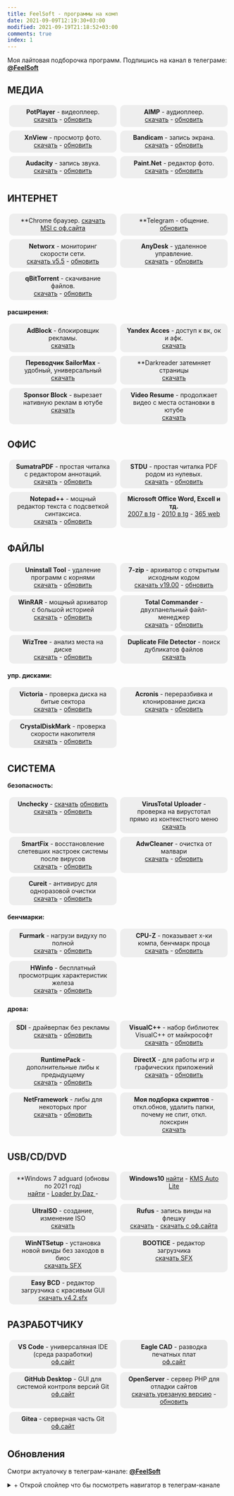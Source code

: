```yaml
---
title: FeelSoft - программы на комп
date: 2021-09-09T12:19:30+03:00
modified: 2021-09-19T21:18:52+03:00
comments: true
index: 1
---
```


Моя лайтовая подборочка программ. Подпишись на канал в телеграме: [**@FeelSoft**](https://t.me/s/FeelSoft)

<style>
.drid {
	overflow: hidden; 
	flex-wrap: wrap;
	}
.grid ul {  
	//display: table;
	//flex-wrap: wrap;
	display: flex;
	flex-flow: row wrap;
	padding: 0;
	}
.grid li {
	text-align:center;
	float: left;
	box-sizing: border-box;
	width: calc(50% - 8px);
	padding: 7px 10px;
	background: #eee;
	margin: 4px; 
	list-style-type: none;
	min-height: 50px;
	//height: 5em;
	padding-left: 15px;
	padding-right: 15px;
	border-radius: 10px;
	}
</style>

<div class="grid" markdown="1">


## **МЕДИА**

- **PotPlayer** - видеоплеер.  
[скачать](#) -
[обновить](#)
- **AIMP** - аудиоплеер.  
[скачать](#) -
[обновить](#)
- **XnView** - просмотр фото.  
[скачать](#) -
[обновить](#)
- **Bandicam** - запись экрана.  
[скачать](#) -
[обновить](#)
- **Audacity** - запись звука.  
[скачать](#) -
[обновить](#)
- **Paint.Net** - редактор фото.  
[скачать](#) -
[обновить](#)


## **ИНТЕРНЕТ**
- **Chrome браузер. 
[скачать MSI с оф.сайта](#)
- **Telegram - общение.  
[обновить](#)
- **Networx** - мониторинг скорости сети.  
[скачать v5.5](#) -
[обновить](#)
- **AnyDesk** - удаленное управление.  
[скачать](#) -
[обновить](#)
- **qBitTorrent** - скачивание файлов.  
[скачать](#) -
[обновить](#)

**расширения:** 
- **AdBlock** - блокировщик рекламы.  
[скачать](#)
- **Yandex Acces** - доступ к вк, ок и афк.  
[скачать](#)
- **Переводчик SailorMax** - удобный, универсальный  
[скачать](#)
- **Darkreader  затемняет страницы  
[скачать](#)
- **Sponsor Block** - вырезает нативную реклам в ютубе  
[скачать](#)
- **Video Resume** - продолжает видео с места остановки в ютубе  
[скачать](#)

## **ОФИС**
- **SumatraPDF** - простая читалка с редактором аннотаций.  
  [скачать](#) -
  [обновить](#)
- **STDU** - простая читалка PDF родом из нулевых.  
  [скачать](#) -
  [обновить](#)
- **Notepad++** - мощный редактор текста с подсветкой синтаксиса.     
  [скачать](#) - 
  [обновить](https://notepad-plus-plus.org/downloads/)
- **Microsoft Office Word, Excell и тд.**  
  [2007 в tg](#) -
  [2010 в tg](#) -
  [365 web](#)


## **ФАЙЛЫ**
- **Uninstall Tool** - удаление программ с корнями  
[скачать](#) -
[обновить](#)
- **7-zip** - архиватор с открытым исходным кодом  
[скачать v19.00](#) -
[обновить](#)
- **WinRAR** - мощный архиватор с большой историей  
[скачать](#) -
[обновить](#)
- **Total Commander** - двухпанельный файл-менеджер  
[скачать](#) -
[обновить](#)
- **WizTree** - анализ места на диске  
[скачать](#) -
[обновить](#)
- **Duplicate File Detector** - поиск дубликатов файлов  
[скачать](#)

**упр. дисками:**   
- **Victoria** - проверка диска на битые сектора  
[скачать](#) -
[обновить](#)
- **Acronis** - переразбивка и клонирование диска  
[скачать](#) -
[обновить](#)
- **CrystalDiskMark** - проверка скорости накопителя  
[скачать](#) -
[обновить](#)

## **СИСТЕМА**
**безопасность:** 
- **Unchecky** - [скачать](#) [обновить](#)  
[скачать](#) -
[обновить](#)
- **VirusTotal Uploader** - проверка на вирустотал прямо из контекстного меню  
[скачать](#)
- **SmartFix** - восстановление слетевших настроек системы после вирусов  
[скачать](#) -
[обновить](#)
- **AdwCleaner** - очистка от малвари  
[скачать](#) -
[обновить](#)
- **Cureit** - антивирус для одноразовой очистки  
[скачать](#) -
[обновить](#)

**бенчмарки:** 
- **Furmark** - нагрузи видуху по полной  
[скачать](#) -
[обновить](#)
- **CPU-Z** - показывает х-ки компа, бенчмарк проца  
[скачать](#) -
[обновить](#)
- **HWinfo** - бесплатный просмотрщик характеристик железа  
[скачать](#) -
[обновить](#)

**дрова:** 
- **SDI** - драйверпак без рекламы  
[скачать](#) -
[обновить](#)
- **VisualC++** - набор библиотек VisualC++ от майкрософт  
[скачать](#) -
[обновить](#)
- **RuntimePack** - дополнительные либы к предыдущему  
[скачать](#) -
[обновить](#)
- **DirectX** - для работы игр и графических приложений  
[скачать](#) -
[обновить](#)
- **NetFramework** - либы для некоторых прог  
[скачать](#) -
[обновить](#)
- **Моя подборка скриптов** - откл.обнов, удалить папки, почему не спит, откл. локскрин  
[скачать](#)

## **USB/CD/DVD**
- **Windows 7 adguard (обновы по 2021 год)  
[найти](#) -
[Loader by Daz ](#) -
- **Windows10**
[найти](#) - 
[KMS Auto Lite](#) 
- **UltraISO** - создание, изменение ISO  
[скачать](#)
- **Rufus** - запись винды на флешку  
[скачать](#) -
[скачать с оф.сайта](#)
- **WinNTSetup** - установка новой винды без заходов в биос  
[скачать SFX](#)
- **BOOTICE** - редактор загрузчика  
[скачать SFX](#)
- **Easy BCD** - редактор загрузчика с красивым GUI    
[скачать v4.2.sfx](https://tlgur.com/d/4rqo5v7g)

## **РАЗРАБОТЧИКУ**
- **VS Code** - универсаляная IDE (среда разработки)    
[оф.сайт](#)
- **Eagle CAD** - разводка печатных плат  
[оф.сайт](#)
- **GitHub Desktop** - GUI для системой контроля версий Git  
[оф.сайт](#)
- **OpenServer** - сервер PHP для отладки сайтов  
[скачать урезаную версию](#) -
[обновить](#)
- **Gitea** - серверная часть Git
[оф.сайт](#)


</div>

## **Обновления**
Смотри актуалочку в телеграм-канале: <a href="https://t.me/s/FeelSoft"><b>@FeelSoft</b></a>

<details markdown="1"><summary markdown="0">+ Открой спойлер что бы посмотреть навигатор в телеграм-канале</summary>
<center><a style="font-size: 13px;" href="https://t.me/s/FeelSoftWin/125"><strong>t.me/FeelSoftWin</strong></a></center>  
<script async src="https://telegram.org/js/telegram-widget.js?15" data-telegram-post="FeelSoftWin/125" data-width="100%"></script>
</details>
